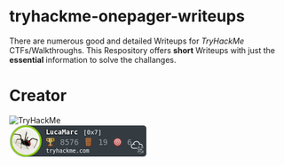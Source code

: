 # tryhackme-onepager-writeups
There are numerous good and detailed Writeups for *TryHackMe* CTFs/Walkthroughs. This Respository offers **short** Writeups with just the **essential** information to solve the challanges. 


# Creator
![TryHackMe](https://tryhackme.com/p/LucaMarc)  
![Badge](https://github.com/LukasMarckmiller/tryhackme-onepager-writeups/blob/main/misc/LucaMarc.png)
